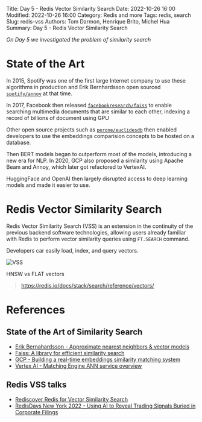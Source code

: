 Title: Day 5 - Redis Vector Similarity Search
Date: 2022-10-26 16:00
Modified: 2022-10-26 16:00
Category: Redis and more
Tags: redis, search
Slug: redis-vss
Authors: Tom Darmon, Henrique Brito, Michel Hua
Summary: Day 5 - Redis Vector Similarity Search

_On Day 5 we investigated the problem of similarity search_

# State of the Art

In 2015, Spotify was one of the first large Internet company to use these algorithms in production and Erik Bernhardsson open sourced [`spotify/annoy`](https://github.com/spotify/annoy) at that time.

In 2017, Facebook then released [`facebookresearch/faiss`](https://github.com/facebookresearch/faiss) to enable searching multimedia documents that are similar to each other, indexing a record of billions of document using GPU

Other open source projects such as [`perone/euclidesdb`](https://github.com/perone/euclidesdb) then enabled developers to use the embeddings comparision concepts to be hosted on a database.

Then BERT models began to outperform most of the models, introducing a new era for NLP. In 2020, GCP also proposed a similarity using Apache Beam and Annoy, which later got refactored to VertexAI.

HuggingFace and OpenAI then largely disrupted access to deep learning models and made it easier to use.

# Redis Vector Similarity Search

Redis Vector Similarity Search (VSS) is an extension in the continuity of the previous backend software technologies, allowing users already familiar with Redis to perform vector similarity queries using `FT.SEARCH` command.

Developers car easily load, index, and query vectors.

![VSS](https://redis.com/wp-content/uploads/2022/05/rediscover-redis-for-vector-similarity-search-similarity-searches-1024x580.png?&auto=webp&quality=85,75&width=1200)

HNSW vs FLAT vectors
> https://redis.io/docs/stack/search/reference/vectors/

# References

## State of the Art of Similarity Search

- [Erik Bernahardsson - Approximate nearest neighbors & vector models](https://www.slideshare.net/erikbern/approximate-nearest-neighbor-methods-and-vector-models-nyc-ml-meetup)
- [Faiss: A library for efficient similarity search](https://engineering.fb.com/data-infrastructure/faiss-a-library-for-efficient-similarity-search/)
- [GCP - Building a real-time embeddings similarity matching system](https://web.archive.org/web/20210307210915/https://cloud.google.com/solutions/machine-learning/building-real-time-embeddings-similarity-matching-system)
- [Vertex AI - Matching Engine ANN service overview](https://cloud.google.com/vertex-ai/docs/matching-engine/ann-service-overview)

## Redis VSS talks

- [Rediscover Redis for Vector Similarity Search](https://redis.com/blog/rediscover-redis-for-vector-similarity-search/)
- [RedisDays New York 2022 - Using AI to Reveal Trading Signals Buried in Corporate Filings](https://www.youtube.com/watch?v=_Lrbesg4DhY)
